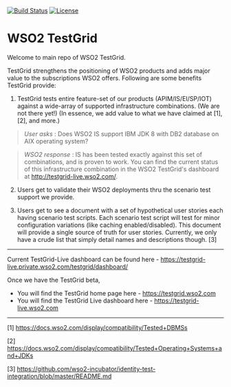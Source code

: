 [![Build Status](https://wso2.org/jenkins/buildStatus/icon?job=testgrid/testgrid)](https://wso2.org/jenkins/job/testgrid/job/testgrid/)
[![License](https://img.shields.io/badge/License-Apache%202.0-blue.svg)](https://opensource.org/licenses/Apache-2.0)

# WSO2 TestGrid

Welcome to main repo of WSO2 TestGrid.


TestGrid strengthens the positioning of WSO2 products and adds major value to the subscriptions WSO2 offers. Following are some benefits TestGrid provide:

1. TestGrid tests entire feature-set of our products (APIM/IS/EI/SP/IOT) against a wide-array of supported infrastructure combinations. (We are not there yet!) 
(In essence, we add value to what we have claimed at [1], [2], and more.)

> _User asks_  : Does WSO2 IS support IBM JDK 8 with DB2 database on AIX operating system?

> _WSO2 response_ : IS has been tested exactly against this set of combinations, and is proven to work. You can find the current status of this infrastructure combination in the WSO2 TestGrid's dashboard at http://testgrid-live.wso2.com/.

2. Users get to validate their WSO2 deployments thru the scenario test support we provide. 

3. Users get to see a document with a set of hypothetical user stories each having scenario test scripts. Each scenario test script will test for minor configuration variations (like caching enabled/disabled). This document will provide a single source of truth for user stories.
Currently, we only have a crude list that simply detail names and descriptions though. [3]

------------------------
Current TestGrid-Live dashboard can be found here - https://testgrid-live.private.wso2.com/testgrid/dashboard/

Once we have the TestGrid beta,
* You will find the TestGrid home page here - https://testgrid.wso2.com
* You will find the TestGrid Live dashboard here - https://testgrid-live.wso2.com
------------------------

[1] https://docs.wso2.com/display/compatibility/Tested+DBMSs

[2] https://docs.wso2.com/display/compatibility/Tested+Operating+Systems+and+JDKs

[3] https://github.com/wso2-incubator/identity-test-integration/blob/master/README.md
